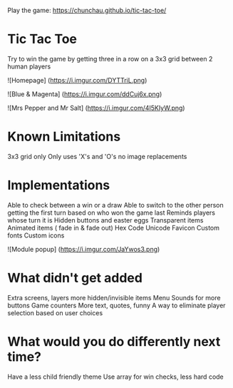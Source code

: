 Play the game: https://chunchau.github.io/tic-tac-toe/

# Tic Tac Toe

Try to win the game by getting three in a row on a 3x3 grid between 2 human players


![Homepage] (https://i.imgur.com/DYTTriL.png)

![Blue & Magenta] (https://i.imgur.com/ddCuj6x.png)

![Mrs Pepper and Mr Salt] (https://i.imgur.com/4I5KIyW.png)


# Known Limitations

3x3 grid only
Only uses 'X's and 'O's no image replacements

# Implementations

Able to check between a win or a draw
Able to switch to the other person getting the first turn based on who won the game last
Reminds players whose turn it is
Hidden buttons and easter eggs
Transparent items
Animated items ( fade in & fade out)
Hex Code
Unicode
Favicon
Custom fonts
Custom icons

![Module popup] (https://i.imgur.com/JaYwos3.png)
# What didn't get added

Extra screens, layers more hidden/invisible items
Menu
Sounds for more buttons
Game counters
More text, quotes, funny
A way to eliminate player selection based on user choices

# What would you do differently next time?

Have a less child friendly theme
Use array for win checks, less hard code
